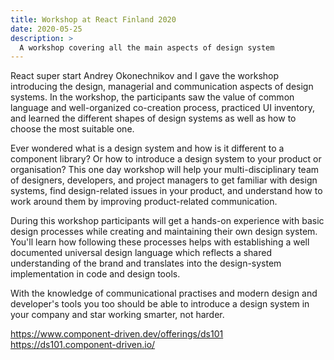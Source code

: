 ```yaml
---
title: Workshop at React Finland 2020
date: 2020-05-25
description: >
  A workshop covering all the main aspects of design system
---
```


React super start Andrey Okonechnikov and I gave the workshop introducing the design, managerial and communication aspects of design systems. In the workshop, the participants saw the value of common language and well-organized co-creation process, practiced UI inventory, and learned the different shapes of design systems as well as how to choose the most suitable one.

Ever wondered what is a design system and how is it different to a component library? Or how to introduce a design system to your product or organisation? This one day workshop will help your multi-disciplinary team of designers, developers, and project managers to get familiar with design systems, find design-related issues in your product, and understand how to work around them by improving product-related communication.

During this workshop participants will get a hands-on experience with basic design processes while creating and maintaining their own design system. You'll learn how following these processes helps with establishing a well documented universal design
language which reflects a shared understanding of the brand and translates into the
design-system implementation in code and design tools.

With the knowledge of communicational practises and modern design and developer's tools you too should be able to introduce a design system in your company and star working smarter, not harder.

https://www.component-driven.dev/offerings/ds101
https://ds101.component-driven.io/
